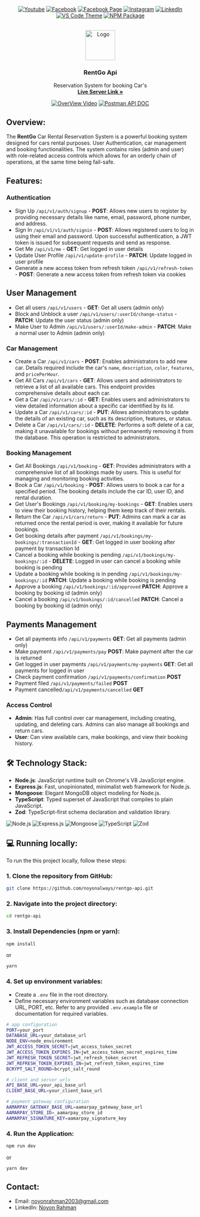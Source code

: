 <div align="center">

[![Youtube][youtube-shield]][youtube-url]
[![Facebook][facebook-shield]][facebook-url]
[![Facebook Page][facebook-shield]][facebook-group-url]
[![Instagram][instagram-shield]][instagram-url]
[![LinkedIn][linkedin-shield]][linkedin-url]
[![VS Code Theme][vscode-shield]][vscode-theme-url]
[![NPM Package][npm-shield]][npm-package-url]

</div>

<!-- PROJECT LOGO -->

<br />
<div align="center">
  <a href="https://github.com/noyonalways/rentgo-api">
    <img src="https://i.ibb.co.com/PjBr32F/car.png" alt="Logo" width="80" height="80">
  </a>
  <h3 align="center">RentGo Api</h3>
    <p align="center">
      Reservation System for booking Car's
    <br />
    <a href="https://rentgo-api.noyonrahman.xyz">
      <strong>Live Server Link »</strong>
    </a>
    
[![OverView Video][overview-video-shield]][overview-video-url]
[![Postman API DOC][postman-shield]][postman-api-doc-url]

  </p>
</div>

## Overview:

The **RentGo** Car Rental Reservation System is a powerful booking system designed for cars rental purposes. User Authentication, car management and booking functionalities. The system contains roles (admin and user) with role-related access controls which allows for an orderly chain of operations, at the same time being fail-safe.

## Features:

### Authentication

- Sign Up `/api/v1/auth/signup` - **POST**: Allows new users to register by providing necessary details like name, email, password, phone number, and address.
- Sign In `/api/v1/v1/auth/signin` - **POST**: Allows registered users to log in using their email and password. Upon successful authentication, a JWT token is issued for subsequent requests and send as response.
- Get Me `/api/v1/me` - **GET**: Get logged in user details
- Update User Profile `/api/v1/update-profile` - **PATCH**: Update logged in user profile
- Generate a new access token from refresh token `/api/v1/refresh-token` - **POST**: Generate a new access token from refresh token via cookies

## User Management

- Get all users `/api/v1/users` - **GET**: Get all users (admin only)
- Block and Unblock a user `/api/v1/users/:userId/change-status` - **PATCH**: Update the user status (admin only)
- Make User to Admin `/api/v1/users/:userId/make-admin` - **PATCH**: Make a normal user to Admin (admin only)

### Car Management

- Create a Car `/api/v1/cars` - **POST**: Enables administrators to add new car. Details required include the car's `name`, `description`, `color`, `features`, and `pricePerHour`.
- Get All Cars `/api/v1/cars` - **GET**: Allows users and administrators to retrieve a list of all available cars. This endpoint provides comprehensive details about each car.
- Get a Car `/api/v1/cars/:id` - **GET**: Enables users and administrators to view detailed information about a specific car identified by its Id.
- Update a Car `/api/v1/cars/:id` - **PUT**: Allows administrators to update the details of an existing car, such as its description, features, or status.
- Delete a Car `/api/v1/cars/:id` - **DELETE**: Performs a soft delete of a car, making it unavailable for bookings without permanently removing it from the database. This operation is restricted to administrators.

### Booking Management

- Get All Bookings `/api/v1/booking` - **GET**: Provides administrators with a comprehensive list of all bookings made by users. This is useful for managing and monitoring booking activities.
- Book a Car `/api/v1/booking` - **POST**: Allows users to book a car for a specified period. The booking details include the car ID, user ID, and rental duration.
- Get User's Bookings `/api/v1/booking/my-bookings` - **GET**: Enables users to view their booking history, helping them keep track of their rentals.
- Return the Car `/api/v1/cars/return` - **PUT**: Admins can mark a car as returned once the rental period is over, making it available for future bookings.
- Get booking details after payment `/api/v1/bookings/my-bookings/:transactionId` - **GET**: Get logged in user booking after payment by transaction Id
- Cancel a booking while booking is pending `/api/v1/bookings/my-bookings/:id` - **DELETE**: Logged in user can cancel a booking while booking is pending
- Update a booking while booking is in pending `/api/v1/bookings/my-bookings/:id` **PATCH**: Update a booking while booking is pending
- Approve a booking `/api/v1/bookings/:id/approved` **PATCH**: Approve a booking by booking id (admin only)
- Cancel a booking `/api/v1/bookings/:id/cancelled` **PATCH**: Cancel a booking by booking id (admin only)

## Payments Management

- Get all payments info `/api/v1/payments` **GET**: Get all payments (admin only)
- Make payment `/api/v1/payments/pay` **POST**: Make payment after the car is returned
- Get logged in user payments `/api/v1/payments/my-payments` **GET**: Get all payments for logged in user
- Check payment confirmation `/api/v1/payments/confirmation` **POST**
- Payment filed `/api/v1/payments/failed` **POST**
- Payment cancelled`/api/v1/payments/cancelled` **GET**

### Access Control

- **Admin**: Has full control over car management, including creating, updating, and deleting cars. Admins can also manage all bookings and return cars.
- **User**: Can view available cars, make bookings, and view their booking history.

## 🛠️ Technology Stack:

- **Node.js**: JavaScript runtime built on Chrome's V8 JavaScript engine.
- **Express.js**: Fast, unopinionated, minimalist web framework for Node.js.
- **Mongoose**: Elegant MongoDB object modeling for Node.js.
- **TypeScript**: Typed superset of JavaScript that compiles to plain JavaScript.
- **Zod**: TypeScript-first schema declaration and validation library.

![Node.js](https://img.shields.io/badge/Node.js-339933?style=for-the-badge&logo=nodedotjs&logoColor=white)
![Express.js](https://img.shields.io/badge/Express.js-000000?style=for-the-badge&logo=express&logoColor=white)
![Mongoose](https://img.shields.io/badge/Mongoose-880000?style=for-the-badge&logo=mongoose&logoColor=white)
![TypeScript](https://img.shields.io/badge/TypeScript-007ACC?style=for-the-badge&logo=typescript&logoColor=white)
![Zod](https://img.shields.io/badge/Zod-001E4E?style=for-the-badge&logo=zod&logoColor=white)

## 💻 Running locally:

To run the this project locally, follow these steps:

### 1. Clone the repository from GitHub:

```sh
git clone https://github.com/noyonalways/rentgo-api.git
```

### 2. Navigate into the project directory:

```sh
cd rentgo-api
```

### 3. Install Dependencies (npm or yarn):

```sh
npm install
```

or

```sh
yarn
```

### 4. Set up environment variables:

- Create a `.env` file in the root directory.
- Define necessary environment variables such as database connection URL, PORT, etc. Refer to any provided `.env.example` file or documentation for required variables.

```sh
# app configuration
PORT=your_port
DATABASE_URL=your_database_url
NODE_ENV=node_environment
JWT_ACCESS_TOKEN_SECRET=jwt_access_token_secret
JWT_ACCESS_TOKEN_EXPIRES_IN=jwt_access_token_secret_expires_time
JWT_REFRESH_TOKEN_SECRET=jwt_refresh_token_secret
JWT_REFRESH_TOKEN_EXPIRES_IN=jwt_refresh_token_expires_time
BCRYPT_SALT_ROUND=bcrypt_salt_round

# client and server urls
API_BASE_URL=your_api_base_url
CLIENT_BASE_URL=your_client_base_url

# payment gateway configuration
AAMARPAY_GATEWAY_BASE_URL=aamarpay_gateway_base_url
AAMARPAY_STORE_ID=_aamarpay_store_id
AAMARPAY_SIGNATURE_KEY=aamarpay_signature_key
```

### 4. Run the Application:

```sh
npm run dev
```

or

```sh
yarn dev
```

## Contact:

- Email: [noyonrahman2003@gmail.com](mailto:noyonrahman2003@gmail.com)
- LinkedIn: [Noyon Rahman](https://linkedin.com/in/noyonalways)

[youtube-shield]: https://img.shields.io/badge/-Youtube-black.svg?style=round-square&logo=youtube&color=555&logoColor=white
[youtube-url]: https://youtube.com/@deskofnoyon
[facebook-shield]: https://img.shields.io/badge/-Facebook-black.svg?style=round-square&logo=facebook&color=555&logoColor=white
[facebook-url]: https://facebook.com/noyonalways
[facebook-group-url]: https://facebook.com/webbronoyon
[instagram-shield]: https://img.shields.io/badge/-Instagram-black.svg?style=round-square&logo=instagram&color=555&logoColor=white
[instagram-url]: https://instagram.com/noyonalways
[linkedin-shield]: https://img.shields.io/badge/-LinkedIn-black.svg?style=round-square&logo=linkedin&colorB=555
[linkedin-url]: https://linkedin.com/in/noyonalways
[vscode-shield]: https://img.shields.io/badge/-VS%20Code%20Theme-black.svg?style=round-square&logo=visualstudiocode&colorB=555
[vscode-theme-url]: https://marketplace.visualstudio.com/items?itemName=noyonalways.codevibe-themes
[npm-shield]: https://img.shields.io/badge/-Package-black.svg?style=round-square&logo=npm&color=555&logoColor=white
[npm-package-url]: https://www.npmjs.com/package/the-magic-readme
[postman-shield]: https://img.shields.io/badge/-Postman_API_DOC-black.svg?style=round-square&logo=postman&color=555
[postman-api-doc-url]: https://documenter.getpostman.com/view/20724567/2sA3XV8esS
[overview-video-shield]: https://img.shields.io/badge/-Overview_Video-black.svg?style=round-square&logo=youtube&color=555&logoColor=c4302b
[overview-video-url]: https://youtu.be/J4QolLkmus4
